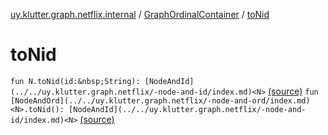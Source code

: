 [uy.klutter.graph.netflix.internal](../index.md) / [GraphOrdinalContainer](index.md) / [toNid](.)


# toNid
`fun N.toNid(id:&nbsp;String): [NodeAndId](../../uy.klutter.graph.netflix/-node-and-id/index.md)<N>` [(source)](https://github.com/kohesive/klutter/blob/master/netflix-graph-jdk6/src/main/kotlin/uy/klutter/graph/netflix/internal/Ordinals.kt#L40)
`fun [NodeAndOrd](../../uy.klutter.graph.netflix/-node-and-ord/index.md)<N>.toNid(): [NodeAndId](../../uy.klutter.graph.netflix/-node-and-id/index.md)<N>` [(source)](https://github.com/kohesive/klutter/blob/master/netflix-graph-jdk6/src/main/kotlin/uy/klutter/graph/netflix/internal/Ordinals.kt#L43)


